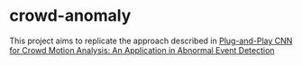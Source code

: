 # crowd-anomaly  

This project aims to replicate the approach described in [Plug-and-Play CNN for Crowd Motion Analysis: An Application in Abnormal Event Detection](https://arxiv.org/abs/1610.00307)